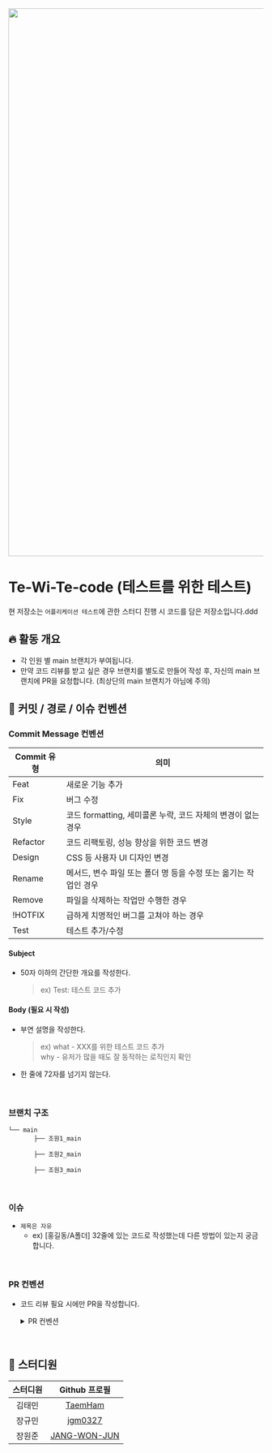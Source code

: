 <div align="center">
  <img src="https://github.com/KKS-TWT/Te-Wi-Te/assets/100139942/d5ad6b7d-322b-4c56-b6b2-bf323e1c1736" alt="Test Image" width="1080">
</div>

# Te-Wi-Te-code (테스트를 위한 테스트)

현 저장소는 `어플리케이션 테스트`에 관한 스터디 진행 시 코드를 담은 저장소입니다.ddd

## 🔥 활동 개요

- 각 인원 별 main 브랜치가 부여됩니다.
- 만약 코드 리뷰를 받고 싶은 경우 브랜치를 별도로 만들어 작성 후, 자신의 main 브랜치에 PR을 요청합니다. (최상단의 main 브랜치가 아님에 주의)

## 🐾 커밋 / 경로 / 이슈 컨벤션

### Commit Message 컨벤션

| Commit 유형 | 의미                                                             |
| ----------- | ---------------------------------------------------------------- |
| Feat        | 새로운 기능 추가                                                 |
| Fix         | 버그 수정                                                        |
| Style       | 코드 formatting, 세미콜론 누락, 코드 자체의 변경이 없는 경우     |
| Refactor    | 코드 리팩토링, 성능 향상을 위한 코드 변경                        |
| Design      | CSS 등 사용자 UI 디자인 변경                                     |
| Rename      | 메서드, 변수 파일 또는 폴더 명 등을 수정 또는 옮기는 작업인 경우 |
| Remove      | 파일을 삭제하는 작업만 수행한 경우                               |
| !HOTFIX     | 급하게 치명적인 버그를 고쳐야 하는 경우                          |
| Test        | 테스트 추가/수정                                                 |

#### Subject

- 50자 이하의 간단한 개요를 작성한다.
  > ex) Test: 테스트 코드 추가<br>

#### Body (필요 시 작성)

- 부연 설명을 작성한다.
  > ex) what - XXX를 위한 테스트 코드 추가 <br>
  > why - 유저가 많을 때도 잘 동작하는 로직인지 확인 <br>
- 한 줄에 72자를 넘기지 않는다.

<br>

### 브랜치 구조

```
└── main
       ├── 조원1_main

       ├── 조원2_main

       ├── 조원3_main
```

<br>

### 이슈

- `제목은 자유`
  - ex) [홍길동/A폴더] 32줄에 있는 코드로 작성했는데 다른 방법이 있는지 궁금합니다.

<br>

### PR 컨벤션

- 코드 리뷰 필요 시에만 PR을 작성합니다.

  <details>
  <summary>PR 컨벤션</summary>

  ### Pull Request 타입

  - [ ] 리뷰 요청

  ### 반영 브랜치

  ex) feat/login -> 조원1_main

  ### 변경 사항

  ex) ~~ 코드에 대해 리뷰 요청 드립니다.

  </details>

<br>

## 📌 스터디원

| 스터디원 |                  Github 프로필                  |
| :------: | :---------------------------------------------: |
|  김태민  |      [TaemHam](https://github.com/TaemHam)      |
|  장규민  |      [jgm0327](https://github.com/jgm0327)      |
|  장원준  | [JANG-WON-JUN](https://github.com/JANG-WON-JUN) |
